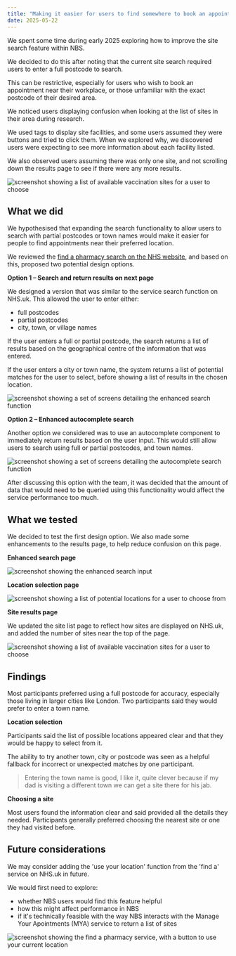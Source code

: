 ```yaml
---
title: "Making it easier for users to find somewhere to book an appointment"
date: 2025-05-22
---
```


We spent some time during early 2025 exploring how to improve the site search feature within NBS. 

We decided to do this after noting that the current site search required users to enter a full postcode to search.  

This can be restrictive, especially for users who wish to book an appointment near their workplace, or those unfamiliar with the exact postcode of their desired area. 

We noticed users displaying confusion when looking at the list of sites in their area during research.   

We used tags to display site facilities, and some users assumed they were buttons and tried to click them. When we explored why, we discovered users were expecting to see more information about each facility listed. 

We also observed users assuming there was only one site, and not scrolling down the results page to see if there were any more results. 

![screenshot showing a list of available vaccination sites for a user to choose](sitelist.png) 

 

## What we did 

We hypothesised that expanding the search functionality to allow users to search with partial postcodes or town names would make it easier for people to find appointments near their preferred location. 

We reviewed the [find a pharmacy search on the NHS website](https://www.nhs.uk/service-search/pharmacy/find-a-pharmacy/), and based on this, proposed two potential design options.   

 

**Option 1 – Search and return results on next page** 

We designed a version that was similar to the service search function on NHS.uk.  This allowed the user to enter either: 

- full postcodes
- partial postcodes
- city, town, or village names 

If the user enters a full or partial postcode, the search returns a list of results based on the geographical centre of the information that was entered. 

If the user enters a city or town name, the system returns a list of potential matches for the user to select, before showing a list of results in the chosen location. 

![screenshot showing a set of screens detailing the enhanced search function](enhancedsearch.png) 

 

 

**Option 2 – Enhanced autocomplete search** 

Another option we considered was to use an autocomplete component to immediately return results based on the user input.  This would still allow users to search using full or partial postcodes, and town names. 

![screenshot showing a set of screens detailing the autocomplete search function](autocomplete-search.png) 

After discussing this option with the team, it was decided that the amount of data that would need to be queried using this functionality would affect the service performance too much. 

## What we tested 

We decided to test the first design option.  We also made some enhancements to the results page, to help reduce confusion on this page. 

**Enhanced search page** 

![screenshot showing the enhanced search input](enhanced-search-input.png) 

**Location selection page** 

![screenshot showing a list of potential locations for a user to choose from](town-results.png) 

**Site results page** 

We updated the site list page to reflect how sites are displayed on NHS.uk, and added the number of sites near the top of the page. 

![screenshot showing a list of available vaccination sites for a user to choose](newsitelist.png) 

 

## Findings 

Most participants preferred using a full postcode for accuracy, especially those living in larger cities like London. Two participants said they would prefer to enter a town name. 

**Location selection** 

Participants said the list of possible locations appeared clear and that they would be happy to select from it. 

The ability to try another town, city or postcode was seen as a helpful fallback for incorrect or unexpected matches by one participant. 

> Entering the town name is good, I like it, quite clever because if my dad is visiting a different town we can get a site there for his jab. 

**Choosing a site**

Most users found the information clear and said provided all the details they needed.  Participants generally preferred choosing the nearest site or one they had visited before.  

## Future considerations

We may consider adding the 'use your location' function from the 'find a' service on NHS.uk in future.  

We would first need to explore:

- whether NBS users would find this feature helpful
- how this might affect performance in NBS
- if it's technically feasible with the way NBS interacts with the Manage Your Apointments (MYA) service to return a list of sites

![screenshot showing the find a pharmacy service, with a button to use your current location](find-a-pharmacy.png) 
